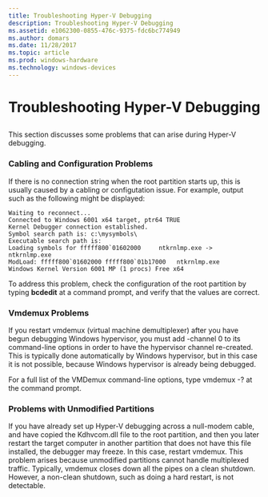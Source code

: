 ```yaml
---
title: Troubleshooting Hyper-V Debugging
description: Troubleshooting Hyper-V Debugging
ms.assetid: e1062300-0855-476c-9375-fdc6bc774949
ms.author: domars
ms.date: 11/28/2017
ms.topic: article
ms.prod: windows-hardware
ms.technology: windows-devices
---
```


# Troubleshooting Hyper-V Debugging


## <span id="ddk_opening_a_crash_dump_dbg"></span><span id="DDK_OPENING_A_CRASH_DUMP_DBG"></span>


This section discusses some problems that can arise during Hyper-V debugging.

### <span id="cabling_and_configuration_problems"></span><span id="CABLING_AND_CONFIGURATION_PROBLEMS"></span>Cabling and Configuration Problems

If there is no connection string when the root partition starts up, this is usually caused by a cabling or configutation issue. For example, output such as the following might be displayed:

```
Waiting to reconnect...
Connected to Windows 6001 x64 target, ptr64 TRUE
Kernel Debugger connection established.
Symbol search path is: c:\mysymbols\
Executable search path is:
Loading symbols for fffff800`01602000     ntkrnlmp.exe ->   ntkrnlmp.exe
ModLoad: fffff800`01602000 fffff800`01b17000   ntkrnlmp.exe
Windows Kernel Version 6001 MP (1 procs) Free x64
```

To address this problem, check the configuration of the root partition by typing **bcdedit** at a command prompt, and verify that the values are correct.

### <span id="vmdemux_problems"></span><span id="VMDEMUX_PROBLEMS"></span>Vmdemux Problems

If you restart vmdemux (virtual machine demultiplexer) after you have begun debugging Windows hypervisor, you must add -channel 0 to its command-line options in order to have the hypervisor channel re-created. This is typically done automatically by Windows hypervisor, but in this case it is not possible, because Windows hypervisor is already being debugged.

For a full list of the VMDemux command-line options, type vmdemux -? at the command prompt.

### <span id="problems_with_unmodified_partitions"></span><span id="PROBLEMS_WITH_UNMODIFIED_PARTITIONS"></span>Problems with Unmodified Partitions

If you have already set up Hyper-V debugging across a null-modem cable, and have copied the Kdhvcom.dll file to the root partition, and then you later restart the target computer in another partition that does not have this file installed, the debugger may freeze. In this case, restart vmdemux. This problem arises because unmodified partitions cannot handle multiplexed traffic. Typically, vmdemux closes down all the pipes on a clean shutdown. However, a non-clean shutdown, such as doing a hard restart, is not detectable.

 

 





